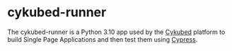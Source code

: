 # cykubed-runner

The cykubed-runner is a Python 3.10 app used by the [Cykubed](https://app.cykubed.com) platform to build Single Page Applications and then test them using [Cypress](https://cypress.io).
